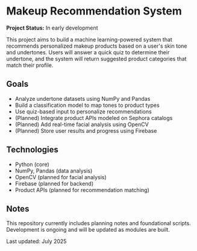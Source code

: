 
# Makeup Recommendation System

**Project Status:** In early development

This project aims to build a machine learning-powered system that recommends personalized makeup products based on a user's skin tone and undertones. Users will answer a quick quiz to determine their undertone, and the system will return suggested product categories that match their profile.

## Goals

- Analyze undertone datasets using NumPy and Pandas
- Build a classification model to map tones to product types
- Use quiz-based input to personalize recommendations
- (Planned) Integrate product APIs modeled on Sephora catalogs
- (Planned) Add real-time facial analysis using OpenCV
- (Planned) Store user results and progress using Firebase

## Technologies

- Python (core)
- NumPy, Pandas (data analysis)
- OpenCV (planned for facial analysis)
- Firebase (planned for backend)
- Product APIs (planned for recommendation matching)

## Notes

This repository currently includes planning notes and foundational scripts.  
Development is ongoing and will be updated as modules are built.

Last updated: July 2025
